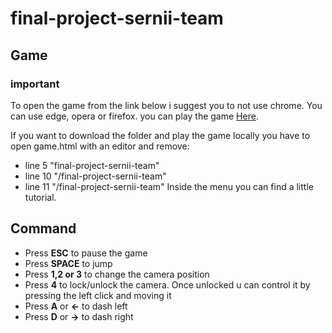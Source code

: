 # final-project-sernii-team

## Game

### important
To open the game from the link below i suggest you to not use chrome. You can use edge, opera or firefox. 
you can play the game [Here](https://sapienzainteractivegraphicscourse.github.io/final-project-sernii-team/).

If you want to download the folder and play the game locally you have to open game.html with an editor and remove:
- line 5 "final-project-sernii-team"
- line 10 "/final-project-sernii-team"
- line 11 "/final-project-sernii-team"
Inside the menu you can find a little tutorial.


## Command 

- Press **ESC** to pause the game
- Press **SPACE** to jump 
- Press **1,2 or 3** to change the camera position
- Press **4** to lock/unlock the camera. Once unlocked u can control it by pressing the left click and moving it
- Press **A** or **←** to dash left
- Press **D** or **→** to dash right
